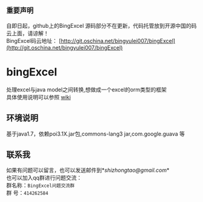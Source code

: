 ## `重要声明`
自即日起，github上的BingExcel 源码部分不在更新，代码托管放到开源中国的码云上面，请谅解！  
BingExcel码云地址： [http://git.oschina.net/bingyulei007/bingExcel](http://git.oschina.net/bingyulei007/bingExcel)


# bingExcel  

处理excel与java model之间转换,想做成一个excel的orm类型的框架  
具体使用说明可以参照 [wiki](https://github.com/bingyulei007/bingExcel/wiki)
## 环境说明
基于java1.7，依赖poi3.1X.jar包,commons-lang3 jar,com.google.guava 等
## 联系我
如果有问题可以留言，也可以发送邮件到*_shizhongtao@gmail.com_*  
也可以加入qq群进行问题交流：  
群名称：`BingExcel问题交流群`  
群   号：`414262584`

